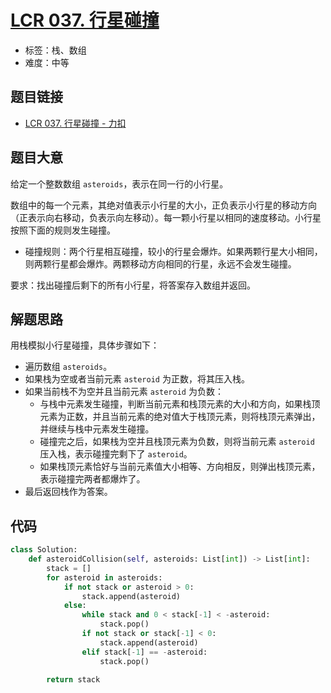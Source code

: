 # [LCR 037. 行星碰撞](https://leetcode.cn/problems/XagZNi/)

- 标签：栈、数组
- 难度：中等

## 题目链接

- [LCR 037. 行星碰撞 - 力扣](https://leetcode.cn/problems/XagZNi/)

## 题目大意

给定一个整数数组 `asteroids`，表示在同一行的小行星。

数组中的每一个元素，其绝对值表示小行星的大小，正负表示小行星的移动方向（正表示向右移动，负表示向左移动）。每一颗小行星以相同的速度移动。小行星按照下面的规则发生碰撞。

-  碰撞规则：两个行星相互碰撞，较小的行星会爆炸。如果两颗行星大小相同，则两颗行星都会爆炸。两颗移动方向相同的行星，永远不会发生碰撞。

要求：找出碰撞后剩下的所有小行星，将答案存入数组并返回。

## 解题思路

用栈模拟小行星碰撞，具体步骤如下：

- 遍历数组 `asteroids`。
- 如果栈为空或者当前元素 `asteroid` 为正数，将其压入栈。
- 如果当前栈不为空并且当前元素 `asteroid` 为负数：
  - 与栈中元素发生碰撞，判断当前元素和栈顶元素的大小和方向，如果栈顶元素为正数，并且当前元素的绝对值大于栈顶元素，则将栈顶元素弹出，并继续与栈中元素发生碰撞。
  - 碰撞完之后，如果栈为空并且栈顶元素为负数，则将当前元素 `asteroid` 压入栈，表示碰撞完剩下了 `asteroid`。
  - 如果栈顶元素恰好与当前元素值大小相等、方向相反，则弹出栈顶元素，表示碰撞完两者都爆炸了。
- 最后返回栈作为答案。

## 代码

```python
class Solution:
    def asteroidCollision(self, asteroids: List[int]) -> List[int]:
        stack = []
        for asteroid in asteroids:
            if not stack or asteroid > 0:
                stack.append(asteroid)
            else:
                while stack and 0 < stack[-1] < -asteroid:
                    stack.pop()
                if not stack or stack[-1] < 0:
                    stack.append(asteroid)
                elif stack[-1] == -asteroid:
                    stack.pop()

        return stack
```

